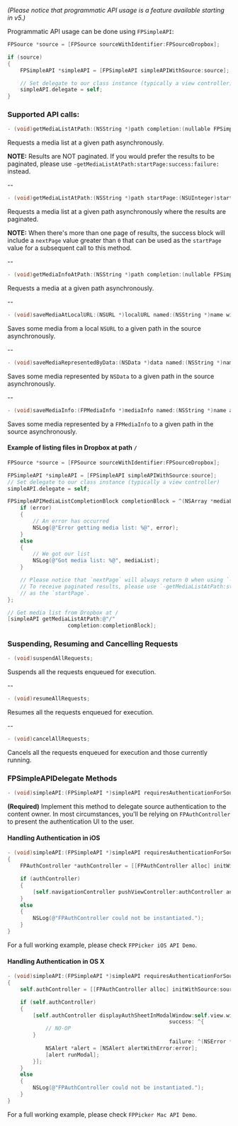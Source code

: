 *(Please notice that programmatic API usage is a feature available starting in v5.)*

Programmatic API usage can be done using `FPSimpleAPI`:

```objective-c
FPSource *source = [FPSource sourceWithIdentifier:FPSourceDropbox];

if (source)
{
    FPSimpleAPI *simpleAPI = [FPSimpleAPI simpleAPIWithSource:source];

    // Set delegate to our class instance (typically a view controller)
    simpleAPI.delegate = self;
}
```

### Supported API calls:

```objective-c
- (void)getMediaListAtPath:(NSString *)path completion:(nullable FPSimpleAPIMediaListCompletionBlock)completion;
```

Requests a media list at a given path asynchronously.

**NOTE:** Results are NOT paginated. If you would prefer the results to be paginated, please use `-getMediaListAtPath:startPage:success:failure:` instead.

--

```objective-c
- (void)getMediaListAtPath:(NSString *)path startPage:(NSUInteger)startPage completion:(nullable FPSimpleAPIMediaListCompletionBlock)completion;
```

Requests a media list at a given path asynchronously where the results are paginated.

**NOTE:** When there's more than one page of results, the success block will include a `nextPage` value greater than `0` that can be used as the `startPage` value for a subsequent call to this method.

--

```objective-c
- (void)getMediaInfoAtPath:(NSString *)path completion:(nullable FPSimpleAPIMediaCompletionBlock)completion progress:(nullable FPSimpleAPIProgressBlock)progress;
```

Requests a media at a given path asynchronously.

--

```objective-c
- (void)saveMediaAtLocalURL:(NSURL *)localURL named:(NSString *)name withMimeType:(NSString *)mimetype atPath:(NSString *)path completion:(nullable FPSimpleAPIMediaCompletionBlock)completion progress:(nullable FPSimpleAPIProgressBlock)progress;
```

Saves some media from a local `NSURL` to a given path in the source asynchronously.

--

```objective-c
- (void)saveMediaRepresentedByData:(NSData *)data named:(NSString *)name withMimeType:(NSString *)mimetype atPath:(NSString *)path completion:(nullable FPSimpleAPIMediaCompletionBlock)completion progress:(nullable FPSimpleAPIProgressBlock)progress;
```

Saves some media represented by `NSData` to a given path in the source asynchronously.

--

```objective-c
- (void)saveMediaInfo:(FPMediaInfo *)mediaInfo named:(NSString *)name atPath:(NSString *)path completion:(nullable FPSimpleAPIMediaCompletionBlock)completion progress:(nullable FPSimpleAPIProgressBlock)progress;
```

Saves some media represented by a `FPMediaInfo` to a given path in the source asynchronously.

#### Example of listing files in Dropbox at path `/`

```objective-c
FPSource *source = [FPSource sourceWithIdentifier:FPSourceDropbox];

FPSimpleAPI *simpleAPI = [FPSimpleAPI simpleAPIWithSource:source];
// Set delegate to our class instance (typically a view controller)
simpleAPI.delegate = self;

FPSimpleAPIMediaListCompletionBlock completionBlock = ^(NSArray *mediaList, NSUInteger nextPage, NSError *error) {
    if (error)
    {
        // An error has occurred
        NSLog(@"Error getting media list: %@", error);
    }
    else
    {
        // We got our list
        NSLog(@"Got media list: %@", mediaList);
    }

    // Please notice that `nextPage` will always return 0 when using `-getMediaInfoAtPath:completion:`.
    // To receive paginated results, please use `-getMediaListAtPath:startPage:completion:` passing 0
    // as the `startPage`.
};

// Get media list from Dropbox at /
[simpleAPI getMediaListAtPath:@"/"
                   completion:completionBlock];
```

### Suspending, Resuming and Cancelling Requests

```objective-c
- (void)suspendAllRequests;
```

Suspends all the requests enqueued for execution.

--

```objective-c
- (void)resumeAllRequests;
```

Resumes all the requests enqueued for execution.

--

```objective-c
- (void)cancelAllRequests;
```

Cancels all the requests enqueued for execution and those currently running.

### FPSimpleAPIDelegate Methods

```objective-c
- (void)simpleAPI:(FPSimpleAPI *)simpleAPI requiresAuthenticationForSource:(FPSource *)source
```

**(Required)** Implement this method to delegate source authentication to the content owner. In most circumstances, you'll be relying on `FPAuthController` to present the authentication UI to the user.

#### Handling Authentication in iOS

```objective-c
- (void)simpleAPI:(FPSimpleAPI *)simpleAPI requiresAuthenticationForSource:(FPSource *)source
{
    FPAuthController *authController = [[FPAuthController alloc] initWithSource:source];

    if (authController)
    {
        [self.navigationController pushViewController:authController animated:YES];
    }
    else
    {
        NSLog(@"FPAuthController could not be instantiated.");
    }
}
```

For a full working example, please check `FPPicker iOS API Demo`.

#### Handling Authentication in OS X

```objective-c
- (void)simpleAPI:(FPSimpleAPI *)simpleAPI requiresAuthenticationForSource:(FPSource *)source
{
    self.authController = [[FPAuthController alloc] initWithSource:source];

    if (self.authController)
    {
        [self.authController displayAuthSheetInModalWindow:self.view.window
                                                   success: ^{
            // NO-OP
        }
                                                   failure: ^(NSError *__nonnull error) {
            NSAlert *alert = [NSAlert alertWithError:error];
            [alert runModal];
        }];
    }
    else
    {
        NSLog(@"FPAuthController could not be instantiated.");
    }
}
```

For a full working example, please check `FPPicker Mac API Demo`.
